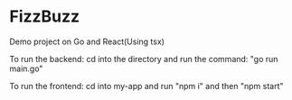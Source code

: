 # FizzBuzz
Demo project on Go and React(Using tsx)


To run the backend:
cd into the directory and run the command: "go run main.go"

To run the frontend:
cd into my-app and run "npm i" and then "npm start"
